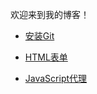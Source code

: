 
欢迎来到我的博客！



- [安装Git](Git——安装Git.md)

- [HTML表单](HTML——表单.md)

- [JavaScript代理](JavaScript——代理.md)
